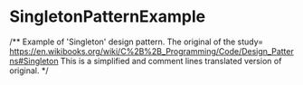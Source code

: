 # SingletonPatternExample
/**
Example of 'Singleton' design pattern.
The original of the study= https://en.wikibooks.org/wiki/C%2B%2B_Programming/Code/Design_Patterns#Singleton
This is a simplified and comment lines translated version of original. */
